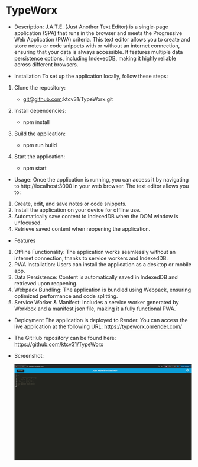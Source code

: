 # TypeWorx

- Description:
J.A.T.E. (Just Another Text Editor) is a single-page application (SPA) that runs in the browser and meets the Progressive Web Application (PWA) criteria. This text editor allows you to create and store notes or code snippets with or without an internet connection, ensuring that your data is always accessible. It features multiple data persistence options, including IndexedDB, making it highly reliable across different browsers.


- Installation
To set up the application locally, follow these steps:


1. Clone the repository:
    - git@github.com:ktcv31/TypeWorx.git


2. Install dependencies:
    - npm install

3. Build the application:
    - npm run build

4. Start the application:
    - npm start



- Usage:
Once the application is running, you can access it by navigating to http://localhost:3000 in your web browser. The text editor allows you to:

1. Create, edit, and save notes or code snippets.
2. Install the application on your device for offline use.
3. Automatically save content to IndexedDB when the DOM window is unfocused.
4. Retrieve saved content when reopening the application.


- Features
1. Offline Functionality: The application works seamlessly without an internet connection, thanks to service workers and IndexedDB.
2. PWA Installation: Users can install the application as a desktop or mobile app.
3. Data Persistence: Content is automatically saved in IndexedDB and retrieved upon reopening.
4. Webpack Bundling: The application is bundled using Webpack, ensuring optimized performance and code splitting.
5. Service Worker & Manifest: Includes a service worker generated by Workbox and a manifest.json file, making it a fully functional PWA.

- Deployment
The application is deployed to Render. You can access the live application at the following URL:
    https://typeworx.onrender.com/

- The GitHub repository can be found here:
    https://github.com/ktcv31/TypeWorx



- Screenshot:

    ![Alt text](./image.png)




